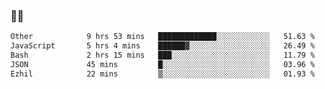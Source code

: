 ### 👨‍💻

<!--START_SECTION:waka-->

```txt
Other            9 hrs 53 mins   █████████████░░░░░░░░░░░░   51.63 %
JavaScript       5 hrs 4 mins    ██████▓░░░░░░░░░░░░░░░░░░   26.49 %
Bash             2 hrs 15 mins   ███░░░░░░░░░░░░░░░░░░░░░░   11.79 %
JSON             45 mins         █░░░░░░░░░░░░░░░░░░░░░░░░   03.96 %
Ezhil            22 mins         ▒░░░░░░░░░░░░░░░░░░░░░░░░   01.93 %
```

<!--END_SECTION:waka-->
